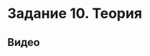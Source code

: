 # Задание 10. Теория

## Видео
<videogallery>

<a id="videobox" href="https://youtu.be/Q7VCB8SDTjM" data-title="Информатика ЕГЭ 2022 | Задание 10 | Word" data-img="https://raw.githubusercontent.com/BlueRect/egelib-content/main/img/Q7VCB8SDTjM-HQ.jpg" data-length="5:02" data-author="GTai"></a>
<a id="videobox" href="/" data-title="Lorem ipsum" data-img="https://github.com/BlueRect/egelib-content/blob/main/img/ratiomethod.jpg?raw=true" data-length="1:28" data-author="Lorem ipsum"></a>
  
</videogallery>




<videogallery>
  <a id="videobox"  href="/" data-title="Lorem ipsum" data-img="https://github.com/BlueRect/egelib-content/blob/main/img/ratiomethod.jpg?raw=true" data-length="1:28" data-author="Lorem ipsum"></a>
  <a id="videobox" href="/" data-title="Lorem ipsum" data-img="https://github.com/BlueRect/egelib-content/blob/main/img/ratiomethod.jpg?raw=true" data-length="1:28"></a>
  <a id="videobox" href="/" data-title="Lorem ipsum" data-img="https://github.com/BlueRect/egelib-content/blob/main/img/ratiomethod.jpg?raw=true" data-length="1:28"></a>
<a id="videobox" href="/" data-title="Lorem ipsum" data-img="https://github.com/BlueRect/egelib-content/blob/main/img/ratiomethod.jpg?raw=true" data-length="1:28"></a>
<a id="videobox" data-url="/" data-title="Lorem ipsum" data-img="https://github.com/BlueRect/egelib-content/blob/main/img/ratiomethod.jpg?raw=true" data-length="1:28"></a>
</videogallery>
